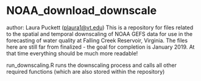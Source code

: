 # NOAA_download_downscale
author: Laura Puckett (plaura1@vt.edu)
 This is a repository for files related to the spatial and temporal downscaling of NOAA GEFS data for use in the forecasting  of water quality at Falling Creek Reservoir, Virginia. The files here are still far from finalized - the goal for completion is January 2019. At that time everything should be much more readable!

 run_downscaling.R runs the downscaling process and calls all other required functions (which are also stored within the repository)
